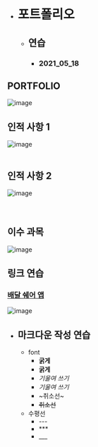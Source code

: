<!-- - 뒤에 # 하면 글씨 크기 조절 가능 -->
<!-- Tab or Spacebar*3 하면 들여쓰기 -->
- # 포트폴리오
   - ## 연습
     - ### 2021_05_18

## PORTFOLIO
![image](https://user-images.githubusercontent.com/84373005/118616051-50ca2a00-b7fc-11eb-8404-09f82082d9ad.png)
<br/>

<!-- portfolio 생략 X -->
## 인적&nbsp;사항&nbsp;1
![image](https://user-images.githubusercontent.com/84373005/118616894-12813a80-b7fd-11eb-998d-3dd670922822.png)
</br></br>

<!-- portfolio 생략 O -->
## 인적&nbsp;사항&nbsp;2
![image](https://user-images.githubusercontent.com/84373005/118616260-7e16d800-b7fc-11eb-81f2-5e134bb4c357.png)
</br></br></br>

## 이수&nbsp;과목
![image](https://user-images.githubusercontent.com/84373005/118617693-d7333b80-b7fd-11eb-97df-89638e031775.png)

## 링크&nbsp;연습
### [배달 쉐어 앱](https://github.com/renige18/deveryApp)
![image](https://user-images.githubusercontent.com/84373005/118620641-ab658500-b800-11eb-8267-c3958decf781.png)

- ## 마크다운&nbsp;작성&nbsp;연습
  - font
    - __굵게__
    - **굵게**
    - _기울여 쓰기_
    - *기울여 쓰기*
    - ~취소선~
    - ~~취소선~~
  - 수평선
    - ---  <!-- Hyphens -->
    - ***  <!-- Asterisks -->
    - ___  <!-- Underscores -->
